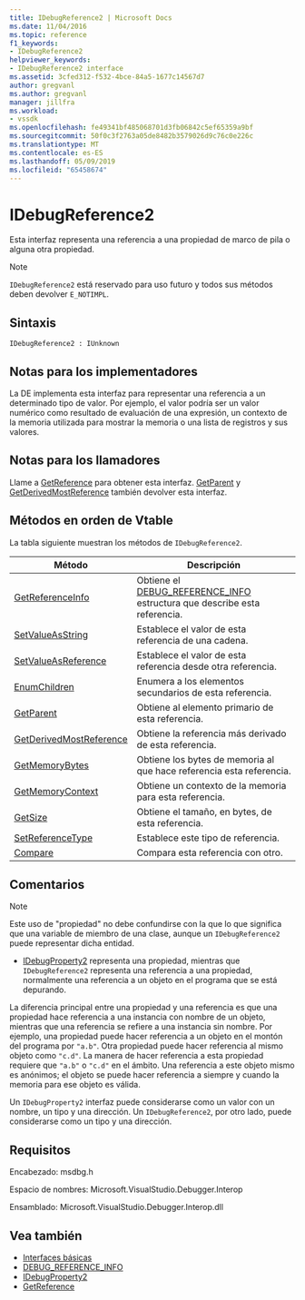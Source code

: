 ```yaml
---
title: IDebugReference2 | Microsoft Docs
ms.date: 11/04/2016
ms.topic: reference
f1_keywords:
- IDebugReference2
helpviewer_keywords:
- IDebugReference2 interface
ms.assetid: 3cfed312-f532-4bce-84a5-1677c14567d7
author: gregvanl
ms.author: gregvanl
manager: jillfra
ms.workload:
- vssdk
ms.openlocfilehash: fe49341bf485068701d3fb06842c5ef65359a9bf
ms.sourcegitcommit: 50f0c3f2763a05de8482b3579026d9c76c0e226c
ms.translationtype: MT
ms.contentlocale: es-ES
ms.lasthandoff: 05/09/2019
ms.locfileid: "65458674"
---
```

# <a name="idebugreference2"></a>IDebugReference2
Esta interfaz representa una referencia a una propiedad de marco de pila o alguna otra propiedad.

> [!NOTE]
> `IDebugReference2` está reservado para uso futuro y todos sus métodos deben devolver `E_NOTIMPL`.

## <a name="syntax"></a>Sintaxis

```
IDebugReference2 : IUnknown
```

## <a name="notes-for-implementers"></a>Notas para los implementadores
 La DE implementa esta interfaz para representar una referencia a un determinado tipo de valor. Por ejemplo, el valor podría ser un valor numérico como resultado de evaluación de una expresión, un contexto de la memoria utilizada para mostrar la memoria o una lista de registros y sus valores.

## <a name="notes-for-callers"></a>Notas para los llamadores
 Llame a [GetReference](../../../extensibility/debugger/reference/idebugproperty2-getreference.md) para obtener esta interfaz. [GetParent](../../../extensibility/debugger/reference/idebugreference2-getparent.md) y [GetDerivedMostReference](../../../extensibility/debugger/reference/idebugreference2-getderivedmostreference.md) también devolver esta interfaz.

## <a name="methods-in-vtable-order"></a>Métodos en orden de Vtable
 La tabla siguiente muestran los métodos de `IDebugReference2`.

|Método|Descripción|
|------------|-----------------|
|[GetReferenceInfo](../../../extensibility/debugger/reference/idebugreference2-getreferenceinfo.md)|Obtiene el [DEBUG_REFERENCE_INFO](../../../extensibility/debugger/reference/debug-reference-info.md) estructura que describe esta referencia.|
|[SetValueAsString](../../../extensibility/debugger/reference/idebugreference2-setvalueasstring.md)|Establece el valor de esta referencia de una cadena.|
|[SetValueAsReference](../../../extensibility/debugger/reference/idebugreference2-setvalueasreference.md)|Establece el valor de esta referencia desde otra referencia.|
|[EnumChildren](../../../extensibility/debugger/reference/idebugreference2-enumchildren.md)|Enumera a los elementos secundarios de esta referencia.|
|[GetParent](../../../extensibility/debugger/reference/idebugreference2-getparent.md)|Obtiene al elemento primario de esta referencia.|
|[GetDerivedMostReference](../../../extensibility/debugger/reference/idebugreference2-getderivedmostreference.md)|Obtiene la referencia más derivado de esta referencia.|
|[GetMemoryBytes](../../../extensibility/debugger/reference/idebugreference2-getmemorybytes.md)|Obtiene los bytes de memoria al que hace referencia esta referencia.|
|[GetMemoryContext](../../../extensibility/debugger/reference/idebugreference2-getmemorycontext.md)|Obtiene un contexto de la memoria para esta referencia.|
|[GetSize](../../../extensibility/debugger/reference/idebugreference2-getsize.md)|Obtiene el tamaño, en bytes, de esta referencia.|
|[SetReferenceType](../../../extensibility/debugger/reference/idebugreference2-setreferencetype.md)|Establece este tipo de referencia.|
|[Compare](../../../extensibility/debugger/reference/idebugreference2-compare.md)|Compara esta referencia con otro.|

## <a name="remarks"></a>Comentarios

> [!NOTE]
> Este uso de "propiedad" no debe confundirse con la que lo que significa que una variable de miembro de una clase, aunque un `IDebugReference2` puede representar dicha entidad.

- [IDebugProperty2](../../../extensibility/debugger/reference/idebugproperty2.md) representa una propiedad, mientras que `IDebugReference2` representa una referencia a una propiedad, normalmente una referencia a un objeto en el programa que se está depurando.

 La diferencia principal entre una propiedad y una referencia es que una propiedad hace referencia a una instancia con nombre de un objeto, mientras que una referencia se refiere a una instancia sin nombre. Por ejemplo, una propiedad puede hacer referencia a un objeto en el montón del programa por `"a.b"`. Otra propiedad puede hacer referencia al mismo objeto como `"c.d"`. La manera de hacer referencia a esta propiedad requiere que `"a.b"` o `"c.d"` en el ámbito. Una referencia a este objeto mismo es anónimos; el objeto se puede hacer referencia a siempre y cuando la memoria para ese objeto es válida.

 Un `IDebugProperty2` interfaz puede considerarse como un valor con un nombre, un tipo y una dirección. Un `IDebugReference2`, por otro lado, puede considerarse como un tipo y una dirección.

## <a name="requirements"></a>Requisitos
 Encabezado: msdbg.h

 Espacio de nombres:  Microsoft.VisualStudio.Debugger.Interop

 Ensamblado: Microsoft.VisualStudio.Debugger.Interop.dll

## <a name="see-also"></a>Vea también
- [Interfaces básicas](../../../extensibility/debugger/reference/core-interfaces.md)
- [DEBUG_REFERENCE_INFO](../../../extensibility/debugger/reference/debug-reference-info.md)
- [IDebugProperty2](../../../extensibility/debugger/reference/idebugproperty2.md)
- [GetReference](../../../extensibility/debugger/reference/idebugproperty2-getreference.md)